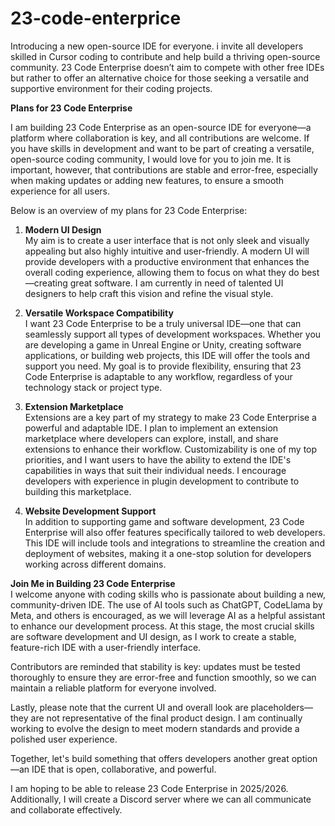# 23-code-enterprice
Introducing a new open-source IDE for everyone. i invite all developers skilled in Cursor coding to contribute and help build a thriving open-source community.  23 Code Enterprise doesn’t aim to compete with other free IDEs but rather to offer an alternative choice for those seeking a versatile and supportive environment for their coding projects.

**Plans for 23 Code Enterprise**

I am building 23 Code Enterprise as an open-source IDE for everyone—a platform where collaboration is key, and all contributions are welcome. If you have skills in development and want to be part of creating a versatile, open-source coding community, I would love for you to join me. It is important, however, that contributions are stable and error-free, especially when making updates or adding new features, to ensure a smooth experience for all users.

Below is an overview of my plans for 23 Code Enterprise:

1. **Modern UI Design**  
   My aim is to create a user interface that is not only sleek and visually appealing but also highly intuitive and user-friendly. A modern UI will provide developers with a productive environment that enhances the overall coding experience, allowing them to focus on what they do best—creating great software. I am currently in need of talented UI designers to help craft this vision and refine the visual style.

2. **Versatile Workspace Compatibility**  
   I want 23 Code Enterprise to be a truly universal IDE—one that can seamlessly support all types of development workspaces. Whether you are developing a game in Unreal Engine or Unity, creating software applications, or building web projects, this IDE will offer the tools and support you need. My goal is to provide flexibility, ensuring that 23 Code Enterprise is adaptable to any workflow, regardless of your technology stack or project type.

3. **Extension Marketplace**  
   Extensions are a key part of my strategy to make 23 Code Enterprise a powerful and adaptable IDE. I plan to implement an extension marketplace where developers can explore, install, and share extensions to enhance their workflow. Customizability is one of my top priorities, and I want users to have the ability to extend the IDE's capabilities in ways that suit their individual needs. I encourage developers with experience in plugin development to contribute to building this marketplace.

4. **Website Development Support**  
   In addition to supporting game and software development, 23 Code Enterprise will also offer features specifically tailored to web developers. This IDE will include tools and integrations to streamline the creation and deployment of websites, making it a one-stop solution for developers working across different domains.

**Join Me in Building 23 Code Enterprise**  
I welcome anyone with coding skills who is passionate about building a new, community-driven IDE. The use of AI tools such as ChatGPT, CodeLlama by Meta, and others is encouraged, as we will leverage AI as a helpful assistant to enhance our development process. At this stage, the most crucial skills are software development and UI design, as I work to create a stable, feature-rich IDE with a user-friendly interface.

Contributors are reminded that stability is key: updates must be tested thoroughly to ensure they are error-free and function smoothly, so we can maintain a reliable platform for everyone involved.

Lastly, please note that the current UI and overall look are placeholders—they are not representative of the final product design. I am continually working to evolve the design to meet modern standards and provide a polished user experience.

Together, let's build something that offers developers another great option—an IDE that is open, collaborative, and powerful.

I am hoping to be able to release 23 Code Enterprise in 2025/2026. Additionally, I will create a Discord server where we can all communicate and collaborate effectively.

